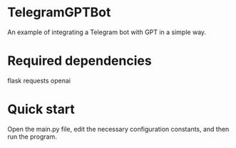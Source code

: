 # TelegramGPTBot
An example of integrating a Telegram bot with GPT in a simple way.

# Required dependencies
flask requests openai

# Quick start
Open the main.py file, edit the necessary configuration constants, and then run the program.
